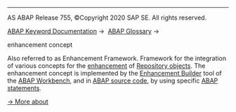   

* * *

AS ABAP Release 755, ©Copyright 2020 SAP SE. All rights reserved.

[ABAP Keyword Documentation](https://help.sap.com/doc/abapdocu_755_index_htm/7.55/en-US/abenabap.htm) →  [ABAP Glossary](https://help.sap.com/doc/abapdocu_755_index_htm/7.55/en-US/abenabap_glossary.htm) → 

enhancement concept

Also referred to as Enhancement Framework. Framework for the integration of various concepts for the [enhancement](https://help.sap.com/doc/abapdocu_755_index_htm/7.55/en-US/abenenhancement_glosry.htm "Glossary Entry") of [Repository objects](https://help.sap.com/doc/abapdocu_755_index_htm/7.55/en-US/abenrepository_object_glosry.htm "Glossary Entry"). The enhancement concept is implemented by the [Enhancement Builder](https://help.sap.com/doc/abapdocu_755_index_htm/7.55/en-US/abenenhancement_builder_glosry.htm "Glossary Entry") tool of the [ABAP Workbench](https://help.sap.com/doc/abapdocu_755_index_htm/7.55/en-US/abenabap_workbench_glosry.htm "Glossary Entry"), and in [ABAP source code](https://help.sap.com/doc/abapdocu_755_index_htm/7.55/en-US/abenabap_source_code_glosry.htm "Glossary Entry"), by using specific [ABAP statements](https://help.sap.com/doc/abapdocu_755_index_htm/7.55/en-US/abenenhancement_framework.htm).

[→ More about](https://help.sap.com/doc/abapdocu_755_index_htm/7.55/en-US/abenenhancement_framework.htm)